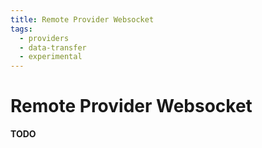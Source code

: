 ```yaml
---
title: Remote Provider Websocket
tags:
  - providers
  - data-transfer
  - experimental
---
```


# Remote Provider Websocket

**TODO**
